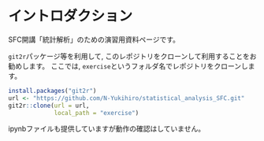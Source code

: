 # イントロダクション
SFC開講「統計解析」のための演習用資料ページです。

`git2r`パッケージ等を利用して, このレポジトリをクローンして利用することをお勧めします。
ここでは, `exercise`というフォルダ名でレポジトリをクローンします。

```r
install.packages("git2r")
url <- "https://github.com/N-Yukihiro/statistical_analysis_SFC.git"
git2r::clone(url = url,
             local_path = "exercise")
```

ipynbファイルも提供していますが動作の確認はしていません。
